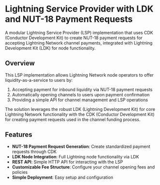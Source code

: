# Lightning Service Provider with LDK and NUT-18 Payment Requests

A modular Lightning Service Provider (LSP) implementation that uses CDK (Conductor Development Kit) to create NUT-18 payment requests for accepting Lightning Network channel payments, integrated with Lightning Development Kit (LDK) for node functionality.

## Overview

This LSP implementation allows Lightning Network node operators to offer liquidity-as-a-service to users by:

1. Accepting payment for inbound liquidity via NUT-18 payment requests
2. Automatically opening channels to users upon payment confirmation
3. Providing a simple API for channel management and LSP operations

The solution leverages the robust LDK (Lightning Development Kit) for core Lightning Network functionality with the CDK (Conductor Development Kit) for creating payment requests used in the channel funding process.

## Features

- **NUT-18 Payment Request Generation**: Create standardized payment requests through CDK
- **LDK Node Integration**: Full Lightning node functionality via LDK
- **REST API**: Simple HTTP API for interacting with the LSP
- **Customizable Fee Structure**: Configure your channel opening fees and policies
- **Simple Deployment**: Easy setup and configuration

